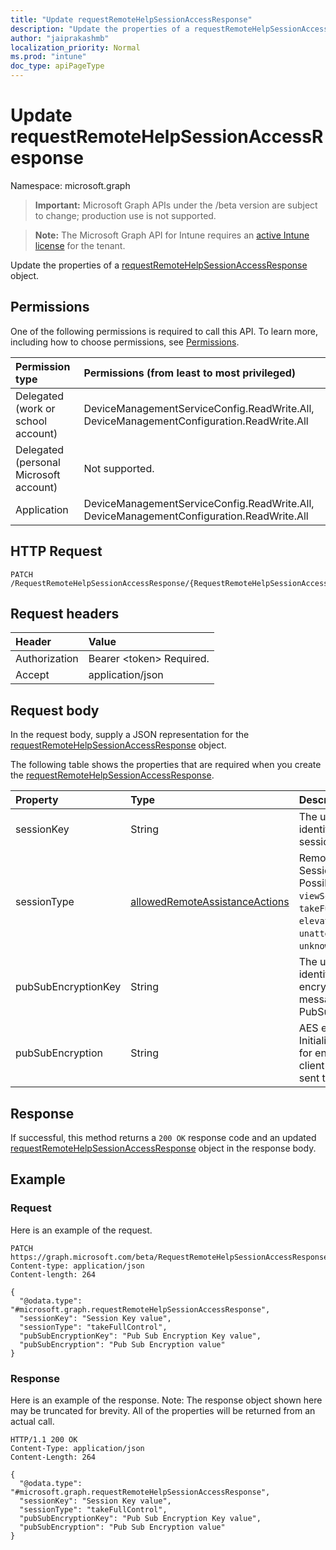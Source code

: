 ```yaml
---
title: "Update requestRemoteHelpSessionAccessResponse"
description: "Update the properties of a requestRemoteHelpSessionAccessResponse object."
author: "jaiprakashmb"
localization_priority: Normal
ms.prod: "intune"
doc_type: apiPageType
---
```


# Update requestRemoteHelpSessionAccessResponse

Namespace: microsoft.graph

> **Important:** Microsoft Graph APIs under the /beta version are subject to change; production use is not supported.

> **Note:** The Microsoft Graph API for Intune requires an [active Intune license](https://go.microsoft.com/fwlink/?linkid=839381) for the tenant.

Update the properties of a [requestRemoteHelpSessionAccessResponse](../resources/intune-remoteassistance-requestremotehelpsessionaccessresponse.md) object.

## Permissions
One of the following permissions is required to call this API. To learn more, including how to choose permissions, see [Permissions](/graph/permissions-reference).

|Permission type|Permissions (from least to most privileged)|
|:---|:---|
|Delegated (work or school account)|DeviceManagementServiceConfig.ReadWrite.All, DeviceManagementConfiguration.ReadWrite.All|
|Delegated (personal Microsoft account)|Not supported.|
|Application|DeviceManagementServiceConfig.ReadWrite.All, DeviceManagementConfiguration.ReadWrite.All|

## HTTP Request
<!-- {
  "blockType": "ignored"
}
-->
``` http
PATCH /RequestRemoteHelpSessionAccessResponse/{RequestRemoteHelpSessionAccessResponseId}
```

## Request headers
|Header|Value|
|:---|:---|
|Authorization|Bearer &lt;token&gt; Required.|
|Accept|application/json|

## Request body
In the request body, supply a JSON representation for the [requestRemoteHelpSessionAccessResponse](../resources/intune-remoteassistance-requestremotehelpsessionaccessresponse.md) object.

The following table shows the properties that are required when you create the [requestRemoteHelpSessionAccessResponse](../resources/intune-remoteassistance-requestremotehelpsessionaccessresponse.md).

|Property|Type|Description|
|:---|:---|:---|
|sessionKey|String|The unique identifier for a session|
|sessionType|[allowedRemoteAssistanceActions](../resources/intune-remoteassistance-allowedremoteassistanceactions.md)|Remote Help Session Type. Possible values are: `viewScreen`, `takeFullControl`, `elevation`, `unattended`, `unknownFutureValue`.|
|pubSubEncryptionKey|String|The unique identifier for encrypting client messages sent to PubSub|
|pubSubEncryption|String|AES encryption Initialization Vector for encrypting client messages sent to PubSub|



## Response
If successful, this method returns a `200 OK` response code and an updated [requestRemoteHelpSessionAccessResponse](../resources/intune-remoteassistance-requestremotehelpsessionaccessresponse.md) object in the response body.

## Example

### Request
Here is an example of the request.
``` http
PATCH https://graph.microsoft.com/beta/RequestRemoteHelpSessionAccessResponse/{RequestRemoteHelpSessionAccessResponseId}
Content-type: application/json
Content-length: 264

{
  "@odata.type": "#microsoft.graph.requestRemoteHelpSessionAccessResponse",
  "sessionKey": "Session Key value",
  "sessionType": "takeFullControl",
  "pubSubEncryptionKey": "Pub Sub Encryption Key value",
  "pubSubEncryption": "Pub Sub Encryption value"
}
```

### Response
Here is an example of the response. Note: The response object shown here may be truncated for brevity. All of the properties will be returned from an actual call.
``` http
HTTP/1.1 200 OK
Content-Type: application/json
Content-Length: 264

{
  "@odata.type": "#microsoft.graph.requestRemoteHelpSessionAccessResponse",
  "sessionKey": "Session Key value",
  "sessionType": "takeFullControl",
  "pubSubEncryptionKey": "Pub Sub Encryption Key value",
  "pubSubEncryption": "Pub Sub Encryption value"
}
```
